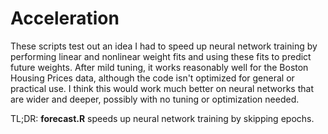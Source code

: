 # Acceleration

These scripts test out an idea I had to speed up neural network training by performing linear and nonlinear weight fits and using these fits to predict future weights.
After mild tuning, it works reasonably well for the Boston Housing Prices data, although the code isn't optimized for general or practical use.
I think this would work much better on neural networks that are wider and deeper, possibly with no tuning or optimization needed.  

TL;DR: **forecast.R** speeds up neural network training by skipping epochs.
